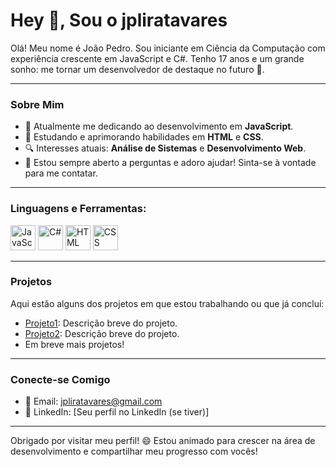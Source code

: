 # Hey 👋, Sou o jpliratavares

Olá! Meu nome é João Pedro. Sou iniciante em Ciência da Computação com experiência crescente em JavaScript e C#. Tenho 17 anos e um grande sonho: me tornar um desenvolvedor de destaque no futuro 🚀.

---

### Sobre Mim
- 🌱 Atualmente me dedicando ao desenvolvimento em **JavaScript**.
- 🌱 Estudando e aprimorando habilidades em **HTML** e **CSS**.
- 🔍 Interesses atuais: **Análise de Sistemas** e **Desenvolvimento Web**.
- 💬 Estou sempre aberto a perguntas e adoro ajudar! Sinta-se à vontade para me contatar.

---

### Linguagens e Ferramentas:
<p align="left">
  <img src="https://img.icons8.com/color/48/000000/javascript.png" alt="JavaScript" width="40" height="40"/>
  <img src="https://img.icons8.com/color/48/000000/c-sharp-logo.png" alt="C#" width="40" height="40"/>
  <img src="https://img.icons8.com/color/48/000000/html-5--v1.png" alt="HTML" width="40" height="40"/>
  <img src="https://img.icons8.com/color/48/000000/css3.png" alt="CSS" width="40" height="40"/>
</p>

---

### Projetos
Aqui estão alguns dos projetos em que estou trabalhando ou que já concluí:
- [Projeto1](link_do_projeto1): Descrição breve do projeto.
- [Projeto2](link_do_projeto2): Descrição breve do projeto.
- Em breve mais projetos!

---

### Conecte-se Comigo
- 📧 Email: [jpliratavares@gmail.com](mailto:jpliratavares@gmail.com)
- 💼 LinkedIn: [Seu perfil no LinkedIn (se tiver)]

---

Obrigado por visitar meu perfil! 😄 Estou animado para crescer na área de desenvolvimento e compartilhar meu progresso com vocês!

